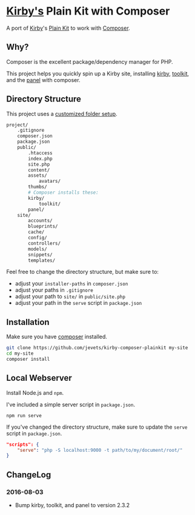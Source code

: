 # [Kirby's][getkirby] Plain Kit with Composer

A port of [Kirby][getkirby]'s [Plain Kit][plainkit] to work with [Composer][composer].

## Why?

Composer is the excellent package/dependency manager for PHP.

This project helps you quickly spin up a Kirby site, installing [kirby][kirby], [toolkit][toolkit], and the [panel][panel] with composer.

## Directory Structure

This project uses a [customized folder setup](http://getkirby.com/docs/advanced/customized-folder-setup).

```bash
project/
    .gitignore
    composer.json
    package.json
    public/
        .htaccess
        index.php
        site.php
        content/
        assets/
            avatars/
        thumbs/
        # Composer installs these:
        kirby/
            toolkit/
        panel/
    site/
        accounts/
        blueprints/
        cache/
        config/
        controllers/
        models/
        snippets/
        templates/
```

Feel free to change the directory structure, but make sure to:

- adjust your `installer-paths` in `composer.json`
- adjust your paths in `.gitignore`
- adjust your path to `site/` in `public/site.php`
- adjust your path in the `serve` script in `package.json`

## Installation

Make sure you have [composer][composer] installed.

```bash
git clone https://github.com/jevets/kirby-composer-plainkit my-site
cd my-site
composer install
```

## Local Webserver

Install Node.js and `npm`.

I've included a simple server script in `package.json`.

`npm run serve`

If you've changed the directory structure, make sure to update the `serve` script in `package.json`.

```json
"scripts": {
    "serve": "php -S localhost:9000 -t path/to/my/document/root/"
}
```

## ChangeLog

### 2016-08-03

- Bump kirby, toolkit, and panel to version 2.3.2


[plainkit]: https://github.com/getkirby/plainkit
[kirby]: https://github.com/getkirby/kirby
[toolkit]: https://github.com/getkirby/toolkit
[panel]: https://github.com/getkirby/panel
[getkirby]: http://getkirby.com
[composer]: http://getcomposer.org